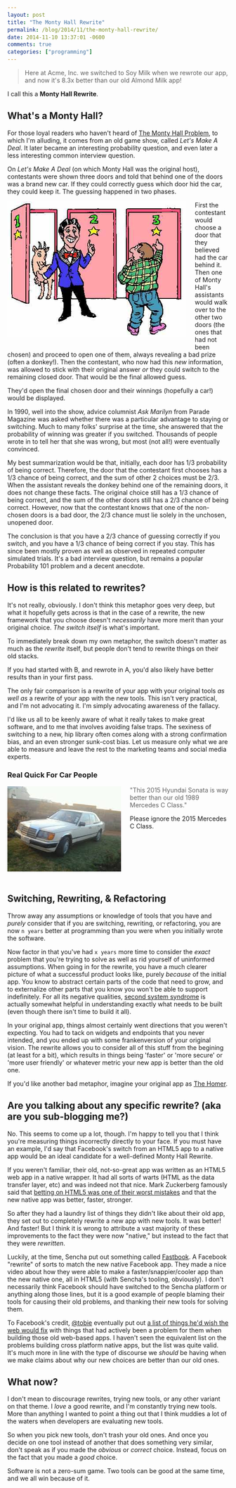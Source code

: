 ```yaml
---
layout: post
title: "The Monty Hall Rewrite"
permalink: /blog/2014/11/the-monty-hall-rewrite/
date: 2014-11-10 13:37:01 -0600
comments: true
categories: ["programming"]
---
```


> Here at Acme, Inc. we switched to Soy Milk when we rewrote our app, and now it's 8.3x better than
> our old Almond Milk app!

I call this a **Monty Hall Rewrite**.

## What's a Monty Hall?

For those loyal readers who haven't heard of [The Monty Hall Problem](http://en.wikipedia.org/wiki/Monty_Hall_problem),
to which I'm alluding, it comes from an old game show, called *Let's Make A Deal*. It later became
an interesting probability question, and even later a less interesting common interview question.

On *Let's Make A Deal* (on which Monty Hall was the original host), contestants were shown three
doors and told that behind one of the doors was a brand new car. If they could correctly guess which
door hid the car, they could keep it. The guessing happened in two phases.

<img src="/images/montyhall/montyhall.jpg" alt="monty hall problem" style="float:left; margin: 0 20px 20px 0" />

First the contestant would choose a door that they believed had the car behind it. Then one of
Monty Hall's assistants would walk over to the other two doors (the ones that had not
been chosen) and proceed to open one of them, always revealing a bad prize (often a donkey!). Then
the contestant, who now had this *new* information, was allowed to stick with their original answer
*or* they could switch to the remaining closed door. That would be the final allowed guess.

They'd open the final chosen door and their winnings (hopefully a car!) would be displayed.

In 1990, well into the show, advice columnist *Ask Marilyn* from Parade Magazine was asked
whether there was a particular advantage to staying or switching. Much to many folks' surprise at the
time, she answered that the probability of winning was greater if you switched. Thousands of people
wrote in to tell her that she was wrong, but most (not all!) were eventually convinced.

My best summarization would be that, initially, each door has 1/3 probability of being correct.
Therefore, the door that the contestant first chooses has a 1/3 chance of being correct, and the
sum of other 2 choices must be 2/3. When the assistant reveals the donkey behind one of the
remaining doors, it does not change these facts. The original choice still has a 1/3 chance of being
correct, and the sum of the other doors still has a 2/3 chance of being correct. However, now that
the contestant knows that one of the non-chosen doors is a bad door, the 2/3 chance must lie solely
in the unchosen, unopened door.

The conclusion is that you have a 2/3 chance of guessing correctly if you switch, and you have a 1/3
chance of being correct if you stay. This has since been mostly proven as well as observed in repeated
computer simulated trials. It's a bad interview question, but remains a popular Probability 101
problem and a decent anecdote.

## How is this related to rewrites?

It's not really, obviously. I don't think this metaphor goes very deep, but what it hopefully
gets across is that in the case of a rewrite, the new framework that you choose doesn't
*necessarily* have more merit than your original choice. *The switch itself* is what's important.

To immediately break down my own metaphor, the switch doesn't matter as much as the *rewrite* itself,
but people don't tend to rewrite things on their old stacks.

If you had started with B, and rewrote in A, you'd also likely have better results than in your
first pass.

The only fair comparison is a rewrite of your app with your original tools *as well as*  a rewrite of
your app with the new tools. This isn't very practical, and I'm not advocating it. I'm simply advocating
awareness of the fallacy.

I'd like us all to be keenly aware of what it really takes to make great
software, and to me that involves avoiding false traps. The sexiness of switching to a new, hip library
often comes along with a strong confirmation bias, and an even stronger sunk-cost bias. Let us measure
only what we are able to measure and leave the rest to the marketing teams and social media experts.

### Real Quick For Car People

<img src="/images/montyhall/1989mercedes.jpg" alt="1989 Mercedes C Class" style="float:left;margin-right:20px;margin-bottom:20px;" />

> "This 2015 Hyundai Sonata is way better than our old 1989 Mercedes C Class."

Please ignore the 2015 Mercedes C Class.

<br style="clear:both;margin:10px 0;">

## Switching, Rewriting, & Refactoring

Throw away any assumptions or knowledge of tools that you have and *purely* consider that if you are switching,
rewriting, or refactoring, you are now `n years` better at programming than you were when you
initially wrote the software.

Now factor in that you've had `x years` more time to consider the *exact* problem that you're trying to
solve as well as rid yourself of uninformed assumptions. When going in for the rewrite, you have a much
clearer picture of what a successful product looks like, purely *because* of the initial app. You
know to abstract certain parts of the code that need to grow, and to externalize other parts that you
know you won't be able to support indefinitely. For all its negative qualities, [second system
syndrome](http://en.wikipedia.org/wiki/Second-system_effect) is actually somewhat helpful in understanding
exactly what needs to be built (even though there isn't time to build it all).

In your original app, things almost certainly went directions that you weren't expecting. You had
to tack on widgets and endpoints that you never intended, and you ended up with some frankenversion
of your original vision. The rewrite allows you to consider all of this stuff from the begining (at
least for a bit), which results in things being 'faster' or 'more secure' or 'more user friendly' or
whatever metric your new app is better than the old one.

If you'd like another bad metaphor, imagine your original app as [The Homer](http://simpsons.wikia.com/wiki/The_Homer).

## Are you talking about any specific rewrite? (aka are you sub-blogging me?)

No. This seems to come up a lot, though. I'm happy to tell you that I think you're measuring things
incorrectly directly to your face. If you must have an example, I'd say that Facebook's switch from
an HTML5 app to a native app would be an ideal candidate for a well-defined Monty Hall Rewrite.

If you weren't familiar, their old, not-so-great app was written as an HTML5 web app in a native wrapper. It
had all sorts of warts (HTML as the data transfer layer, etc) and was indeed not that nice. Mark
Zuckerberg famously said that [betting on HTML5 was one of their worst mistakes](http://techcrunch.com/2012/09/11/mark-zuckerberg-our-biggest-mistake-with-mobile-was-betting-too-much-on-html5/) and that
the new native app was better, faster, stronger.

So after they had a laundry list of things they didn't like about their old app, they set out to
completely rewrite a new app with new tools. It was better! And faster! But I think it is wrong to attribute a vast
majority of these improvements to the fact they were now "native," but instead to the fact that they were *rewritten*.

Luckily, at the time, Sencha put out something called [Fastbook](http://vimeo.com/55486684). A Facebook
"rewrite" of sorts to match the new native Facebook app. They made a nice video about how they were
able to make a faster/snappier/cooler
app than the new native one, all in HTML5 (with Sencha's tooling, obviously). I don't necessarily
think Facebook should have switched to the Sencha platform or anything along those lines, but it is
a good example of people blaming their tools for causing their old problems, and thanking their new
tools for solving them.

To Facebook's credit, [@tobie](https://twitter.com/tobie) eventually put out
[a list of things he'd wish the web would fix](http://lists.w3.org/Archives/Public/public-coremob/2012Sep/0021.html)
with things that had actively been a problem for them when building those old web-based apps. I haven't seen the
equivalent list on the problems building cross platform native apps, but the list was quite valid.
It's much more in line with the type of discourse we *should* be having when we make claims about
why our new choices are better than our old ones.

## What now?

I don't mean to discourage rewrites, trying new tools, or any other variant on that theme. I *love*
a good rewrite, and I'm constantly trying new tools. More than anything I wanted to point a thing
out that I think muddies a lot of the waters when developers are evaluating new tools.

So when you pick new tools, don't trash your old ones. And once you decide on one tool instead of another
that does something very similar, don't speak as if you made the *obvious* or *correct* choice.
Instead, focus on the fact that you made a *good* choice.

Software is not a zero-sum game. Two tools can be good at the same time, and we all win because of it.
